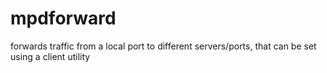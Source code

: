 # mpdforward

forwards traffic from a local port to different servers/ports, that can be set using a client utility
